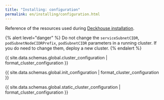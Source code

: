 ```yaml
---
title: "Installing: configuration"
permalink: en/installing/configuration.html
---
```


Reference of the resources used during [Deckhouse installation](./).

{% alert level="danger" %}
Do not change the `serviceSubnetCIDR`, `podSubnetNodeCIDRPrefix`, `podSubnetCIDR` parameters in a running cluster. If you do need to change them, deploy a new cluster.
{% endalert %}

{{ site.data.schemas.global.cluster_configuration | format_cluster_configuration }}

{{ site.data.schemas.global.init_configuration | format_cluster_configuration }}

{{ site.data.schemas.global.static_cluster_configuration | format_cluster_configuration }}
